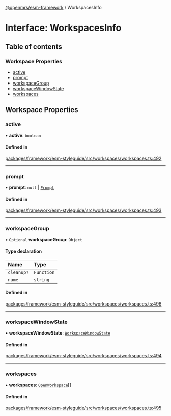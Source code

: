[@openmrs/esm-framework](../API.md) / WorkspacesInfo

# Interface: WorkspacesInfo

## Table of contents

### Workspace Properties

- [active](WorkspacesInfo.md#active)
- [prompt](WorkspacesInfo.md#prompt)
- [workspaceGroup](WorkspacesInfo.md#workspacegroup)
- [workspaceWindowState](WorkspacesInfo.md#workspacewindowstate)
- [workspaces](WorkspacesInfo.md#workspaces)

## Workspace Properties

### active

• **active**: `boolean`

#### Defined in

[packages/framework/esm-styleguide/src/workspaces/workspaces.ts:492](https://github.com/openmrs/openmrs-esm-core/blob/main/packages/framework/esm-styleguide/src/workspaces/workspaces.ts#L492)

___

### prompt

• **prompt**: ``null`` \| [`Prompt`](Prompt.md)

#### Defined in

[packages/framework/esm-styleguide/src/workspaces/workspaces.ts:493](https://github.com/openmrs/openmrs-esm-core/blob/main/packages/framework/esm-styleguide/src/workspaces/workspaces.ts#L493)

___

### workspaceGroup

• `Optional` **workspaceGroup**: `Object`

#### Type declaration

| Name | Type |
| :------ | :------ |
| `cleanup?` | `Function` |
| `name` | `string` |

#### Defined in

[packages/framework/esm-styleguide/src/workspaces/workspaces.ts:496](https://github.com/openmrs/openmrs-esm-core/blob/main/packages/framework/esm-styleguide/src/workspaces/workspaces.ts#L496)

___

### workspaceWindowState

• **workspaceWindowState**: [`WorkspaceWindowState`](../API.md#workspacewindowstate)

#### Defined in

[packages/framework/esm-styleguide/src/workspaces/workspaces.ts:494](https://github.com/openmrs/openmrs-esm-core/blob/main/packages/framework/esm-styleguide/src/workspaces/workspaces.ts#L494)

___

### workspaces

• **workspaces**: [`OpenWorkspace`](OpenWorkspace.md)[]

#### Defined in

[packages/framework/esm-styleguide/src/workspaces/workspaces.ts:495](https://github.com/openmrs/openmrs-esm-core/blob/main/packages/framework/esm-styleguide/src/workspaces/workspaces.ts#L495)
